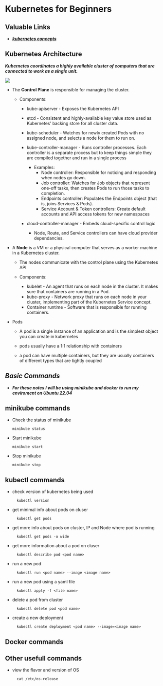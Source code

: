 # Kubernetes for Beginners

## Valuable Links

* ***[kubernetes concepts](https://kubernetes.io/docs/concepts/)***


## Kubernetes Architecture

***Kubernetes coordinates a highly available cluster of computers that are connected to work as a single unit.***


<!-- ![](img/clusterdiagram2.PNG) -->
![](https://d33wubrfki0l68.cloudfront.net/2475489eaf20163ec0f54ddc1d92aa8d4c87c96b/e7c81/images/docs/components-of-kubernetes.svg)

* The **Control Plane** is responsible for managing the cluster. 
    * Components: 
      * kube-apiserver - Exposes the Kubernetes API
      * etcd - Consistent and highly-available key value store used as Kubernetes' backing store for all cluster data.
      * kube-scheduler - Watches for newly created Pods with no assigned node, and selects a node for them to run on.
      * kube-controller-manager - Runs controller processes. Each controller is a separate process but to keep things simple they are compiled together and run in a single process
        * Examples: 
            * Node controller: Responsible for noticing and responding when nodes go down.
            * Job controller: Watches for Job objects that represent one-off tasks, then creates Pods to run those tasks to completion.
            * Endpoints controller: Populates the Endpoints object (that is, joins Services & Pods).
            * Service Account & Token controllers: Create default accounts and API access tokens for new namespaces

      * cloud-controller-manager - Embeds cloud-specific control logic
        * Node, Route, and Service controllers can have cloud provider dependancies.
      

* A **Node** is a VM or a physical computer that serves as a worker machine in a Kubernetes cluster.
    * The nodes communicate with the control plane using the Kubernetes API

    * Components: 
      * kubelet - An agent that runs on each node in the cluster. It makes sure that containers are running in a Pod.
      * kube-proxy - Network proxy that runs on each node in your cluster, implementing part of the Kubernetes Service concept.
      * Container runtime - Software that is responsible for running containers.


* Pods
    - A pod is a single instance of an application and is the simplest object you can create in kubernetes

    - pods usually have a 1:1 relationship with containers

    - a pod can have multiple containers, but they are usually containers of different types that are tightly coupled 


## ***Basic Commands***

   
* ***For these notes I will be using minikube and docker to run my enviroment on Ubuntu 22.04*** 

## **minikube commands**

* Check the status of minikube

  ```
  minikube status
  ```
* Start minikube

  ```
  minikube start
  ```

* Stop minikube

  ```
  minikube stop
  ```



## **kubectl commands**

* check version of kubernetes being used
  
  ```
    kubectl version
  ```

* get minimal info about pods on cluser

  ```
    kubectl get pods
  ```

* get more info about pods on cluster, IP and Node where pod is running

  ```
    kubectl get pods -o wide
  ```

* get more information about a pod on cluser

  ```
    kubectl describe pod <pod name>
  ```
* run a new pod

  ```
    kubectl run <pod name> --image <image name>
  ```
* run a new pod using a yaml file

  ```
    kubectl apply -f <file name>
  ```

* delete a pod from cluster

  ```
    kubectl delete pod <pod name>
  ```


* create a new deployment

  ```
    kubectl create deployment <pod name> --image=<image name>
  ```

## **Docker commands**


## **Other usefull commands**

* view the flavor and version of OS
  ```
    cat /etc/os-release
  ```